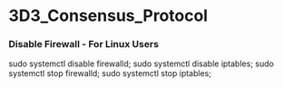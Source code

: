 # 3D3_Consensus_Protocol

### Disable Firewall - For Linux Users
sudo systemctl disable firewalld;
sudo systemctl disable iptables;
sudo systemctl stop firewalld;
sudo systemctl stop iptables;
